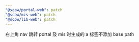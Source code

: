 ```yaml
---
"@scow/portal-web": patch
"@scow/mis-web": patch
"@scow/lib-web": patch
---
```


右上角 nav 跳转 portal 及 mis 时生成的 a 标签不添加 base path
